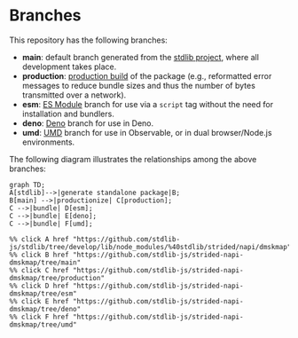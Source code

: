 <!--

@license Apache-2.0

Copyright (c) 2022 The Stdlib Authors.

Licensed under the Apache License, Version 2.0 (the "License");
you may not use this file except in compliance with the License.
You may obtain a copy of the License at

    http://www.apache.org/licenses/LICENSE-2.0

Unless required by applicable law or agreed to in writing, software
distributed under the License is distributed on an "AS IS" BASIS,
WITHOUT WARRANTIES OR CONDITIONS OF ANY KIND, either express or implied.
See the License for the specific language governing permissions and
limitations under the License.

-->

# Branches

This repository has the following branches:

-   **main**: default branch generated from the [stdlib project][stdlib-url], where all development takes place.
-   **production**: [production build][production-url] of the package (e.g., reformatted error messages to reduce bundle sizes and thus the number of bytes transmitted over a network).
-   **esm**: [ES Module][esm-url] branch for use via a `script` tag without the need for installation and bundlers.
-   **deno**: [Deno][deno-url] branch for use in Deno.
-   **umd**: [UMD][umd-url] branch for use in Observable, or in dual browser/Node.js environments.

The following diagram illustrates the relationships among the above branches:

```mermaid
graph TD;
A[stdlib]-->|generate standalone package|B;
B[main] -->|productionize| C[production];
C -->|bundle| D[esm];
C -->|bundle| E[deno];
C -->|bundle| F[umd];

%% click A href "https://github.com/stdlib-js/stdlib/tree/develop/lib/node_modules/%40stdlib/strided/napi/dmskmap"
%% click B href "https://github.com/stdlib-js/strided-napi-dmskmap/tree/main"
%% click C href "https://github.com/stdlib-js/strided-napi-dmskmap/tree/production"
%% click D href "https://github.com/stdlib-js/strided-napi-dmskmap/tree/esm"
%% click E href "https://github.com/stdlib-js/strided-napi-dmskmap/tree/deno"
%% click F href "https://github.com/stdlib-js/strided-napi-dmskmap/tree/umd"
```

[stdlib-url]: https://github.com/stdlib-js/stdlib/tree/develop/lib/node_modules/%40stdlib/strided/napi/dmskmap
[production-url]: https://github.com/stdlib-js/strided-napi-dmskmap/tree/production
[deno-url]: https://github.com/stdlib-js/strided-napi-dmskmap/tree/deno
[umd-url]: https://github.com/stdlib-js/strided-napi-dmskmap/tree/umd
[esm-url]: https://github.com/stdlib-js/strided-napi-dmskmap/tree/esm